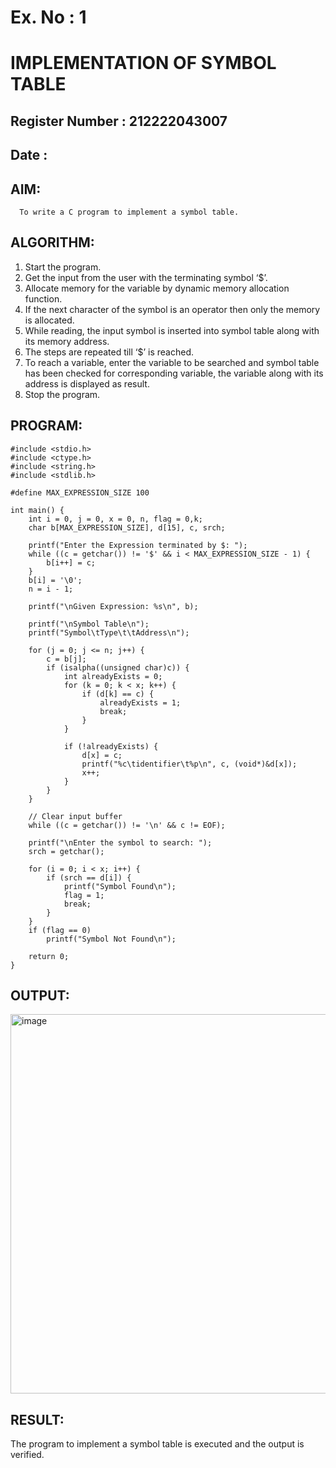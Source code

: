 # Ex. No : 1

# IMPLEMENTATION OF SYMBOL TABLE

## Register Number : 212222043007

## Date :

## AIM:
      To write a C program to implement a symbol table.

## ALGORITHM:

1. Start the program.
2. Get the input from the user with the terminating symbol ‘$’.
3. Allocate memory for the variable by dynamic memory allocation function.
4. If the next character of the symbol is an operator then only the memory is allocated.
5. While reading, the input symbol is inserted into symbol table along with its memory address.
6. The steps are repeated till ‘$’ is reached.
7. To reach a variable, enter the variable to be searched and symbol table has been checked for corresponding variable, the 
   variable along with its address is displayed as result.
8. Stop the program.
   
## PROGRAM:
```
#include <stdio.h>
#include <ctype.h>
#include <string.h>
#include <stdlib.h>

#define MAX_EXPRESSION_SIZE 100

int main() {
	int i = 0, j = 0, x = 0, n, flag = 0,k;
	char b[MAX_EXPRESSION_SIZE], d[15], c, srch;

	printf("Enter the Expression terminated by $: ");
	while ((c = getchar()) != '$' && i < MAX_EXPRESSION_SIZE - 1) {
		b[i++] = c;
	}
	b[i] = '\0';
	n = i - 1;

	printf("\nGiven Expression: %s\n", b);

	printf("\nSymbol Table\n");
	printf("Symbol\tType\t\tAddress\n");

	for (j = 0; j <= n; j++) {
		c = b[j];
		if (isalpha((unsigned char)c)) {
			int alreadyExists = 0;
			for (k = 0; k < x; k++) {
				if (d[k] == c) {
					alreadyExists = 1;
					break;
				}
			}

			if (!alreadyExists) {
				d[x] = c;
				printf("%c\tidentifier\t%p\n", c, (void*)&d[x]);
				x++;
			}
		}
	}

	// Clear input buffer
	while ((c = getchar()) != '\n' && c != EOF);

	printf("\nEnter the symbol to search: ");
	srch = getchar();

	for (i = 0; i < x; i++) {
		if (srch == d[i]) {
			printf("Symbol Found\n");
			flag = 1;
			break;
		}
	}
	if (flag == 0)
		printf("Symbol Not Found\n");

	return 0;
}

```
## OUTPUT:
<img width="671" height="607" alt="image" src="https://github.com/user-attachments/assets/ebc47887-9f3f-404f-a441-68fb5a0ce858" />



## RESULT:

The program to implement a symbol table is executed and the output is verified.
